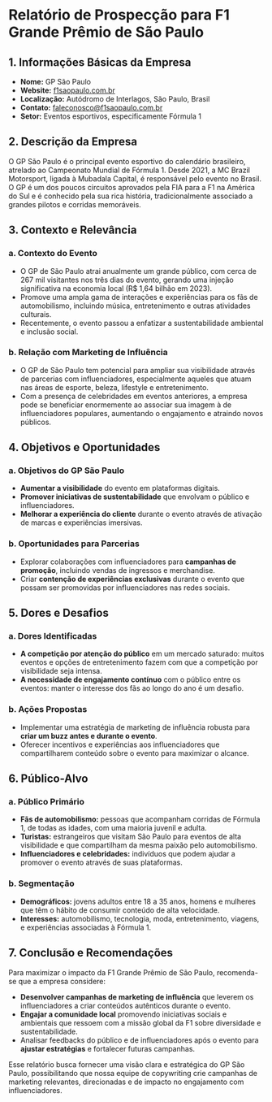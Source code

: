 # Relatório de Prospecção para F1 Grande Prêmio de São Paulo

## 1. Informações Básicas da Empresa

- **Nome:** GP São Paulo
- **Website:** [f1saopaulo.com.br](http://www.f1saopaulo.com.br)
- **Localização:** Autódromo de Interlagos, São Paulo, Brasil
- **Contato:** faleconosco@f1saopaulo.com.br
- **Setor:** Eventos esportivos, especificamente Fórmula 1

## 2. Descrição da Empresa

O GP São Paulo é o principal evento esportivo do calendário brasileiro, atrelado ao Campeonato Mundial de Fórmula 1. Desde 2021, a MC Brazil Motorsport, ligada à Mubadala Capital, é responsável pelo evento no Brasil. O GP é um dos poucos circuitos aprovados pela FIA para a F1 na América do Sul e é conhecido pela sua rica história, tradicionalmente associado a grandes pilotos e corridas memoráveis.

## 3. Contexto e Relevância

### a. Contexto do Evento

- O GP de São Paulo atrai anualmente um grande público, com cerca de 267 mil visitantes nos três dias do evento, gerando uma injeção significativa na economia local (R$ 1,64 bilhão em 2023).
- Promove uma ampla gama de interações e experiências para os fãs de automobilismo, incluindo música, entretenimento e outras atividades culturais.
- Recentemente, o evento passou a enfatizar a sustentabilidade ambiental e inclusão social.

### b. Relação com Marketing de Influência

- O GP de São Paulo tem potencial para ampliar sua visibilidade através de parcerias com influenciadores, especialmente aqueles que atuam nas áreas de esporte, beleza, lifestyle e entretenimento.
- Com a presença de celebridades em eventos anteriores, a empresa pode se beneficiar enormemente ao associar sua imagem à de influenciadores populares, aumentando o engajamento e atraindo novos públicos.

## 4. Objetivos e Oportunidades

### a. Objetivos do GP São Paulo

- **Aumentar a visibilidade** do evento em plataformas digitais.
- **Promover iniciativas de sustentabilidade** que envolvam o público e influenciadores.
- **Melhorar a experiência do cliente** durante o evento através de ativação de marcas e experiências imersivas.

### b. Oportunidades para Parcerias

- Explorar colaborações com influenciadores para **campanhas de promoção**, incluindo vendas de ingressos e merchandise.
- Criar **contenção de experiências exclusivas** durante o evento que possam ser promovidas por influenciadores nas redes sociais.

## 5. Dores e Desafios

### a. Dores Identificadas

- **A competição por atenção do público** em um mercado saturado: muitos eventos e opções de entretenimento fazem com que a competição por visibilidade seja intensa.
- **A necessidade de engajamento contínuo** com o público entre os eventos: manter o interesse dos fãs ao longo do ano é um desafio.

### b. Ações Propostas

- Implementar uma estratégia de marketing de influência robusta para **criar um buzz antes e durante o evento**.
- Oferecer incentivos e experiências aos influenciadores que compartilharem conteúdo sobre o evento para maximizar o alcance.

## 6. Público-Alvo

### a. Público Primário

- **Fãs de automobilismo:** pessoas que acompanham corridas de Fórmula 1, de todas as idades, com uma maioria juvenil e adulta.
- **Turistas:** estrangeiros que visitam São Paulo para eventos de alta visibilidade e que compartilham da mesma paixão pelo automobilismo.
- **Influenciadores e celebridades:** indivíduos que podem ajudar a promover o evento através de suas plataformas.

### b. Segmentação 

- **Demográficos:** jovens adultos entre 18 a 35 anos, homens e mulheres que têm o hábito de consumir conteúdo de alta velocidade.
- **Interesses:** automobilismo, tecnologia, moda, entretenimento, viagens, e experiências associadas à Fórmula 1.

## 7. Conclusão e Recomendações

Para maximizar o impacto da F1 Grande Prêmio de São Paulo, recomenda-se que a empresa considere:

- **Desenvolver campanhas de marketing de influência** que leverem os influenciadores a criar conteúdos autênticos durante o evento.
- **Engajar a comunidade local** promovendo iniciativas sociais e ambientais que ressoem com a missão global da F1 sobre diversidade e sustentabilidade.
- Analisar feedbacks do público e de influenciadores após o evento para **ajustar estratégias** e fortalecer futuras campanhas.

Esse relatório busca fornecer uma visão clara e estratégica do GP São Paulo, possibilitando que nossa equipe de copywriting crie campanhas de marketing relevantes, direcionadas e de impacto no engajamento com influenciadores.